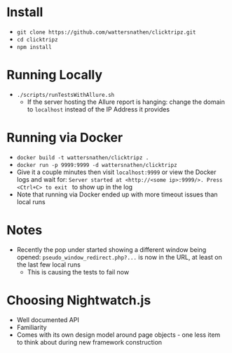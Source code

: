 # Install

* `git clone https://github.com/wattersnathen/clicktripz.git`
* `cd clicktripz`
* `npm install`

# Running Locally
* `./scripts/runTestsWithAllure.sh`
  * If the server hosting the Allure report is hanging: change the domain to `localhost` instead of the IP Address it provides

# Running via Docker
* `docker build -t wattersnathen/clicktripz .`
* `docker run -p 9999:9999 -d wattersnathen/clicktripz`
* Give it a couple minutes then visit `localhost:9999` or view the Docker logs and wait for: `Server started at <http://<some ip>:9999/>. Press <Ctrl+C> to exit
` to show up in the log
* Note that running via Docker ended up with more timeout issues than local runs

# Notes
* Recently the pop under started showing a different window being opened: `pseudo_window_redirect.php?...` is now in the URL, at least on the last few local runs
  * This is causing the tests to fail now

# Choosing Nightwatch.js
* Well documented API
* Familiarity
* Comes with its own design model around page objects - one less item to think about during new framework construction